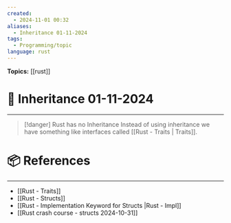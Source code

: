 ```yaml
---
created:
  - 2024-11-01 00:32
aliases:
  - Inheritance 01-11-2024
tags:
  - Programming/topic
language: rust
---
```


**Topics:** [[rust]]

# 📃 Inheritance 01-11-2024

---
> [!danger] Rust has no Inheritance
> Instead of using inheritance we have something like interfaces called [[Rust - Traits | Traits]].

# 📦 References

---
- [[Rust - Traits]]
- [[Rust - Structs]]
- [[Rust - Implementation Keyword for Structs |Rust - Impl]]
- [[Rust crash course - structs 2024-10-31]]
